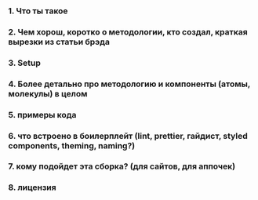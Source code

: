 ### 1. Что ты такое
### 2. Чем хорош, коротко о методологии, кто создал, краткая вырезки из статьи брэда
### 3. Setup
### 4. Более детально про методологию и компоненты (атомы, молекулы) в целом
### 5. примеры кода
### 6. что встроено в боилерплейт (lint, prettier, гайдист, styled components, theming, naming?)
### 7. кому подойдет эта сборка? (для сайтов, для аппочек)
### 8. лицензия
